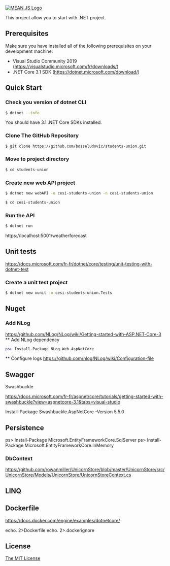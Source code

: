 [![MEAN.JS Logo](https://dotnet.microsoft.com/static/images/redesign/downloads-dot-net-core.svg?v=U_8I9gzFF2Cqi5zUNx-kHJuou_BWNurkhN_kSm3mCmo)](http://meanjs.org/)

This project allow you to start with .NET project.

## Prerequisites
Make sure you have installed all of the following prerequisites on your development machine:
* Visual Studio Community 2019 (https://visualstudio.microsoft.com/fr/downloads/)
* .NET Core 3.1 SDK (https://dotnet.microsoft.com/download/)

## Quick Start
### Check you version of dotnet CLI
```bash
$ dotnet --info
```
You should have 3.1 .NET Core SDKs installed.
### Clone The GitHub Repository
```bash
$ git clone https://github.com/bosseludovic/students-union.git
```
### Move to project directory
```bash
$ cd students-union
```
### Create new web API project
```bash
$ dotnet new webAPI -o cesi-students-union -n cesi-students-union
```
```bash
$ cd cesi-students-union
```
### Run the API
```bash
$ dotnet run
```
https://localhost:5001/weatherforecast

## Unit tests
https://docs.microsoft.com/fr-fr/dotnet/core/testing/unit-testing-with-dotnet-test
### Create a unit test project
```bash
$ dotnet new xunit -o cesi-students-union.Tests
```

## Nuget
### Add NLog
https://github.com/NLog/NLog/wiki/Getting-started-with-ASP.NET-Core-3
** Add NLog dependency
```bash
ps> Install-Package NLog.Web.AspNetCore
```
** Configure logs
https://github.com/nlog/NLog/wiki/Configuration-file    

## Swagger

Swashbuckle

https://docs.microsoft.com/fr-fr/aspnet/core/tutorials/getting-started-with-swashbuckle?view=aspnetcore-3.1&tabs=visual-studio

Install-Package Swashbuckle.AspNetCore -Version 5.5.0

## Persistence

ps> Install-Package Microsoft.EntityFrameworkCore.SqlServer
ps> Install-Package Microsoft.EntityFrameworkCore.InMemory

### DbContext
https://github.com/rowanmiller/UnicornStore/blob/master/UnicornStore/src/UnicornStore/Models/UnicornStore/UnicornStoreContext.cs

## LINQ

## Dockerfile
https://docs.docker.com/engine/examples/dotnetcore/

echo. 2>Dockerfile
echo. 2>.dockerignore

## License
[The MIT License](LICENSE.md)
